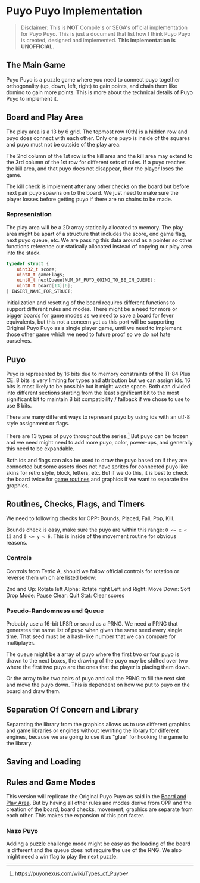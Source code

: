 # Puyo Puyo Implementation

> Disclaimer: This is **NOT** Compile's or SEGA's official implementation for
> Puyo Puyo. This is just a document that list how I think Puyo Puyo is created,
> designed and implemented. **This implementation is UNOFFICIAL.**

## The Main Game

Puyo Puyo is a puzzle game where you need to connect puyo together orthogonality
(up, down, left, right) to gain points, and chain them like domino to gain more
points. This is more about the technical details of Puyo Puyo to implement it.

## Board and Play Area

The play area is a 13 by 6 grid. The topmost row (0th) is a hidden row and puyo
does connect with each other. Only one puyo is inside of the squares and puyo
must not be outside of the play area.

The 2nd column of the 1st row is the kill area and the kill area may extend
to the 3rd column of the 1st row for different sets of rules. If a puyo reaches
the kill area, and that puyo does not disappear, then the player loses the game.

The kill check is implement after any other checks on the board but before
next pair puyo spawns on to the board. We just need to make sure the player
losses before getting puyo if there are no chains to be made.

### Representation

The play area will be a 2D array statically allocated to memory. The play area
might be apart of a structure that includes the score, end game flag, next puyo
queue, etc. We are passing this data around as a pointer so other functions
reference our statically allocated instead of copying our play area into the
stack.

```c
typedef struct {
    uint32_t score;
    uint8_t gameFlags;
    uint8_t nextQueue[NUM_OF_PUYO_GOING_TO_BE_IN_QUEUE];
    uint8_t board[13][6];
} INSERT_NAME_FOR_STRUCT;
```

Initialization and resetting of the board requires different functions to
support different rules and modes. There might be a need for more or bigger
boards for game modes as we need to save a board for fever equivalents, but this
not a concern yet as this port will be supporting Original Puyo Puyo as a single
player game, until we need to implement those other game which we need to future
proof so we do not hate ourselves.

## Puyo

Puyo is represented by 16 bits due to memory constraints of the TI-84 Plus CE.
8 bits is very limiting for types and attribution but we can assign ids. 16
bits is most likely to be possible but it might waste space. Both can divided
into different sections starting from the least significant bit to the most
significant bit to maintain 8 bit compatibility / fallback if we chose to use
to use 8 bits.

There are many different ways to represent puyo by using ids with an utf-8
style assignment or flags.

There are 13 types of puyo throughout the series.[^1] But puyo can be frozen
and we need might need to add more puyo, color, power-ups, and generally this
need to be expandable.

Both ids and flags can also be used to draw the puyo based on if they are
connected but some assets does not have sprites for connected puyo like
skins for retro style, block, letters, etc. But if we do this, it is best to
check the board twice for [game routines](#routines-checks-flags-and-timers) and
graphics if we want to separate the graphics.

## Routines, Checks, Flags, and Timers

We need to following checks for OPP: Bounds, Placed, Fall, Pop, Kill.

Bounds check is easy, make sure the puyo are within this range:
`0 <= x < 13` and `0 <= y < 6`. This is inside of the movement routine
for obvious reasons.

### Controls

Controls from Tetric A, should we follow official controls for rotation or
reverse them which are listed below:

2nd and Up: Rotate left
Alpha: Rotate right
Left and Right: Move
Down: Soft Drop
Mode: Pause
Clear: Quit
Stat: Clear scores

### Pseudo-Randomness and Queue

Probably use a 16-bit LFSR or srand as a PRNG. We need a PRNG that generates
the same list of puyo when given the same seed every single time. That seed
must be a hash-like number that we can compare for multiplayer.

The queue might be a array of puyo where the first two or four puyo is drawn
to the next boxes, the drawing of the puyo may be shifted over two where the
first two puyo are the ones that the player is placing them down.

Or the array to be two pairs of puyo and call the PRNG to fill the next slot and
move the puyo down. This is dependent on how we put to puyo on the board and
draw them.

## Separation Of Concern and Library

Separating the library from the graphics allows us to use different graphics
and game libraries or engines without rewriting the library for different
engines, because we are going to use it as "glue" for hooking the game to the
library.

## Saving and Loading

## Rules and Game Modes

This version will replicate the Original Puyo Puyo as said in the
[Board and Play Area](#board-and-play-area). But by having all other rules and
modes derive from OPP and the creation of the board, board checks, movement,
graphics are separate from each other. This makes the expansion of this port
faster.

### Nazo Puyo

Adding a puzzle challenge mode might be easy as the loading of the board is
different and the queue does not require the use of the RNG. We also might need
a win flag to play the next puzzle.

[^1]: https://puyonexus.com/wiki/Types_of_Puyo
